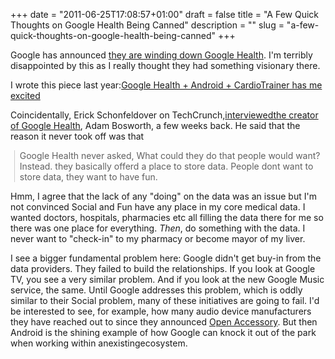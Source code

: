 +++
date = "2011-06-25T17:08:57+01:00"
draft = false
title = "A Few Quick Thoughts on Google Health Being Canned"
description = ""
slug = "a-few-quick-thoughts-on-google-health-being-canned"
+++

 Google has announced <a href="http://googleblog.blogspot.com/2011/06/update-on-google-health-and-google.html">they are winding down Google Health</a>. I&#39;m terribly disappointed by this as I really thought they had something visionary there. <p /><div>I wrote this piece last year:<a href="http://conoroneill.com/2010/09/05/google-health-android-cardiotrainer-has-me-excited/">Google Health + Android + CardioTrainer has me excited</a></div><p /> <div>Coincidentally, Erick Schonfeldover on TechCrunch,<a href="http://techcrunch.com/2011/06/03/keas-bosworth-game-healthy/">interviewedthe creator of Google Health</a>, Adam Bosworth, a few weeks back. He said that the reason it never took off was that</div> <p /><blockquote class="gmail_quote" style="margin-top: 0px; margin-right: 0px; margin-bottom: 0px; margin-left: 0.8ex; border-left-width: 1px; border-left-color: rgb(204, 204, 204); border-left-style: solid; padding-left: 1ex;"> Google Health never asked, What could they do that people would want? Instead. they basically offerd a place to store data. People dont want to store data, they want to have fun.</blockquote><p /><div>Hmm, I agree that the lack of any &quot;doing&quot; on the data was an issue but I&#39;m not convinced Social and Fun have any place in my core medical data. I wanted doctors, hospitals, pharmacies etc all filling the data there for me so there was one place for everything. <i>Then</i>, do something with the data. I never want to &quot;check-in&quot; to my pharmacy or become mayor of my liver.</div> <p /><div>I see a bigger fundamental problem here: Google didn&#39;t get buy-in from the data providers. They failed to build the relationships. If you look at Google TV, you see a very similar problem. And if you look at the new Google Music service, the same. Until Google addresses this problem, which is oddly similar to their Social problem, many of these initiatives are going to fail. I&#39;d be interested to see, for example, how many audio device manufacturers they have reached out to since they announced <a href="http://developer.android.com/guide/topics/usb/adk.html">Open Accessory</a>. But then Android is the shining example of how Google can knock it out of the park when working within anexistingecosystem.</div>
